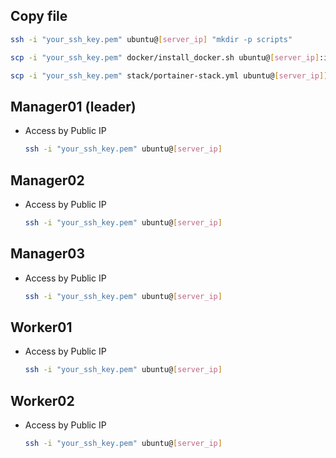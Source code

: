 ## Copy file

```sh
ssh -i "your_ssh_key.pem" ubuntu@[server_ip] "mkdir -p scripts"

scp -i "your_ssh_key.pem" docker/install_docker.sh ubuntu@[server_ip]:install_docker.sh

scp -i "your_ssh_key.pem" stack/portainer-stack.yml ubuntu@[server_ip]):portainer-stack.yml
```

## Manager01 (leader)

- Access by Public IP

  ```sh
  ssh -i "your_ssh_key.pem" ubuntu@[server_ip]
  ```

## Manager02

- Access by Public IP

  ```sh
  ssh -i "your_ssh_key.pem" ubuntu@[server_ip]
  ```

## Manager03

- Access by Public IP

  ```sh
  ssh -i "your_ssh_key.pem" ubuntu@[server_ip]
  ```

## Worker01

- Access by Public IP

  ```sh
  ssh -i "your_ssh_key.pem" ubuntu@[server_ip]
  ```

## Worker02

- Access by Public IP
  ```sh
  ssh -i "your_ssh_key.pem" ubuntu@[server_ip]
  ```
